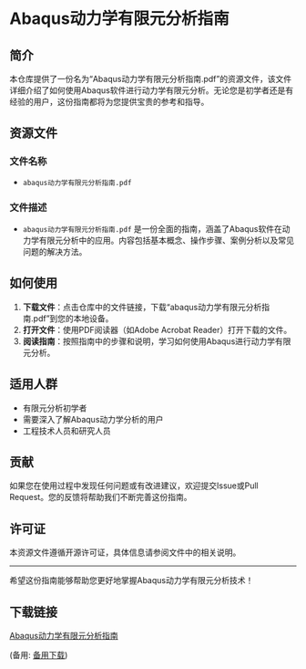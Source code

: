  # Abaqus动力学有限元分析指南

 ## 简介

 本仓库提供了一份名为“Abaqus动力学有限元分析指南.pdf”的资源文件，该文件详细介绍了如何使用Abaqus软件进行动力学有限元分析。无论您是初学者还是有经验的用户，这份指南都将为您提供宝贵的参考和指导。

 ## 资源文件

 ### 文件名称
 - `abaqus动力学有限元分析指南.pdf`

 ### 文件描述
 - `abaqus动力学有限元分析指南.pdf` 是一份全面的指南，涵盖了Abaqus软件在动力学有限元分析中的应用。内容包括基本概念、操作步骤、案例分析以及常见问题的解决方法。

 ## 如何使用

 1. **下载文件**：点击仓库中的文件链接，下载“abaqus动力学有限元分析指南.pdf”到您的本地设备。
 2. **打开文件**：使用PDF阅读器（如Adobe Acrobat Reader）打开下载的文件。
 3. **阅读指南**：按照指南中的步骤和说明，学习如何使用Abaqus进行动力学有限元分析。

 ## 适用人群

 - 有限元分析初学者
 - 需要深入了解Abaqus动力学分析的用户
 - 工程技术人员和研究人员

 ## 贡献

 如果您在使用过程中发现任何问题或有改进建议，欢迎提交Issue或Pull Request。您的反馈将帮助我们不断完善这份指南。

 ## 许可证

 本资源文件遵循开源许可证，具体信息请参阅文件中的相关说明。

 ---

 希望这份指南能够帮助您更好地掌握Abaqus动力学有限元分析技术！

 ## 下载链接
 [Abaqus动力学有限元分析指南](https://pan.quark.cn/s/836b065fbc89) 

 (备用: [备用下载](https://pan.baidu.com/s/1nzxGt9wP_ami_cAlLvf_XQ?pwd=1234))
